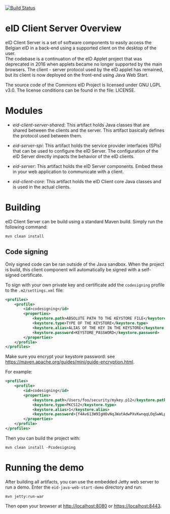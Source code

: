 [![Build Status](https://travis-ci.org/Fedict/eid-client-server.svg?branch=develop)](https://travis-ci.org/Fedict/eid-client-server)

# eID Client Server Overview

eID Client Server is a set of software components to easily access the Belgian eID in a back-end using a supported
client on the desktop of the user.  
The codebase is a continuation of the eID Applet project that was deprecated in 2016 when applets became no longer 
supported by the main browsers.
The client - server protocol used by the eID applet has remained, but its client is now deployed on the front-end
using Java Web Start.

The source code of the Commons eID Project is licensed under GNU LGPL v3.0.
The license conditions can be found in the file: LICENSE.

# Modules

* *eid-client-server-shared*: 
This artifact holds Java classes that are shared between the clients and the server.
This artifact basically defines the protocol used between them.

* *eid-server-spi*: 
This artifact holds the service provider interfaces (SPIs) that can be used to configure the eID Server.
The configuration of the eID Server directly impacts the behavior of the eID clients.

* *eid-server*:
This artifact holds the eID Server components. 
Embed these in your web application to communicate with a client. 

* *eid-client-core*:
This artifact holds the eID Client core Java classes and is used in the actual clients.

# Building

eID Client Server can be build using a standard Maven build. Simply run the following command:
```
mvn clean install
```

## Code signing

Only signed code can be ran outside of the Java sandbox.
When the project is build, this client component will automatically be signed with a self-signed certificate.

To sign with your own private key and certificate add the `codesigning` profile to the `.m2/settings.xml` file:
```xml
<profiles>
	<profile>
		<id>codesigning</id>
		<properties>
			<keystore.path>ABSOLUTE PATH TO THE KEYSTORE FILE</keystore.path>
			<keystore.type>TYPE OF THE KEYSTORE</keystore.type>
			<keystore.alias>ALIAS OF THE KEY IN THE KEYSTORE</keystore.alias>
			<keystore.password>KEYSTORE_PASSWORD</keystore.password>
		</properties>
	</profile>
</profiles>
```

Make sure you encrypt your keystore password: see https://maven.apache.org/guides/mini/guide-encryption.html.

For example:
```xml
<profiles>
	<profile>
		<id>codesigning</id>
		<properties>
			<keystore.path>/Users/foo/security/mykey.p12</keystore.path>
			<keystore.type>PKCS12</keystore.type>
			<keystore.alias>1</keystore.alias>
			<keystore.password>{f4Av613W9IgHOvNqJWatAdwPXvKwnqqLOqSwWLpHbig=}</keystore.password>
		</properties>
	</profile>
</profiles>
```

Then you can build the project with:
```
mvn clean install -Pcodesigning
```

# Running the demo

After building all artifacts, you can use the embedded Jetty web server to run a demo. 
Enter the `eid-java-web-start-demo` directory and run: 
```
mvn jetty:run-war
```

Then open your browser at [http://localhost:8080](http://localhost:8080/) or 
[https://localhost:8443](https://localhost:8443/).